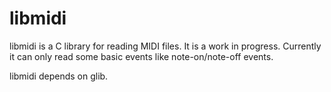 libmidi
=======
libmidi is a C library for reading MIDI files. It is a work in progress.
Currently it can only read some basic events like note-on/note-off events.

libmidi depends on glib.

